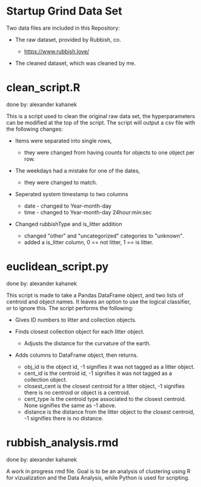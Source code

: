# Startup Grind Data Set

Two data files are included in this Repository:

+ The raw dataset, provided by Rubbish, co.
	- https://www.rubbish.love/

+ The cleaned dataset, which was cleaned by me.

# clean_script.R
done by: alexander kahanek

This is a script used to clean the original raw data set, the hyperparameters can be modified at the top of the script. The script will output a csv file with the following changes:

+ Items were separated into single rows,
	- they were changed from having counts for objects to one object per row.

+ The weekdays had a mistake for one of the dates,
	- they were changed to match.

+ Seperated system timestamp to two columns
	- date - changed to Year-month-day
	- time - changed to Year-month-day 24hour:min:sec

+ Changed rubbishType and is_litter addition
	- changed "other" and "uncategorized" categories to "unknown".
	- added a is_litter column, 0 == not litter, 1 == is litter.


# euclidean_script.py
done by: alexander kahanek

This script is made to take a Pandas DataFrame object, and two lists of centroid and object names. It leaves an option to use the logical classifier, or to ignore this. The script performs the following:

+ Gives ID numbers to litter and collection objects.

+ Finds closest collection object for each litter object.
	- Adjusts the distance for the curvature of the earth.

+ Adds columns to DataFrame object, then returns.
	- obj_id is the object id, -1 signifies it was not tagged as a litter object.
	- cent_id is the centroid id, -1 signifies it was not tagged as a collection object.
	- closest_cent is the closest centroid for a litter object, -1 signifies there is no centroid or object is a centroid.
	- cent_type is the centroid type associated to the closest centroid. None signifies the same as -1 above.
	- distance is the distance from the litter object to the closest centroid, -1 signifies there is no distance.
	

# rubbish_analysis.rmd
done by: alexander kahanek

A work in progress rmd file. Goal is to be an analysis of clustering using R for vizualization and the Data Analysis, while Python is used for scripting.
